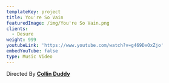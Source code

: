 ```yaml
---
templateKey: project
title: You're So Vain
featuredImage: /img/You're So Vain.png
clients:
  - Desure
weight: 999
youtubeLink: 'https://www.youtube.com/watch?v=g469DxOxZjo'
embedYouTube: false
type: Music Video
---
```

Directed By **[Collin Duddy](https://sweatshirtmedia.com/team/#collin)**

